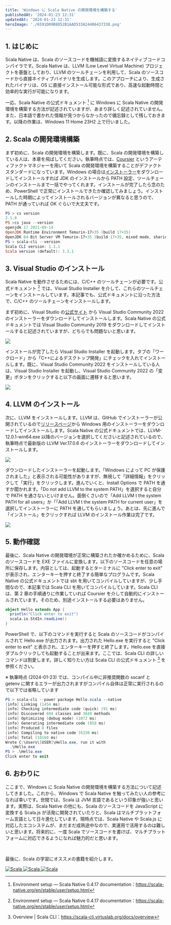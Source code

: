 ```yaml
---
title: 'Windows に Scala Native の開発環境を構築する'
publishedAt: '2024-01-23 12:31'
updatedAt: '2024-01-23 12:31'
heroImage: './6591D09B8D52B1AAD533A24406437338.png'
---
```


## 1. はじめに

Scala Native は、Scala のソースコードを機械語に変換するネイティブコードコンパイラです。Scala Native は、LLVM (Low Level Virtual Machine) プロジェクトを基盤としており、LLVM のツールチェーンを利用して、Scala のソースコードから直接ネイティブバイナリを生成します。このアプローチにより、生成されたバイナリは、OS に直接インストール可能な形式であり、高速な起動時間と効率的な実行が可能になります。

一応、Scala Native の公式ドキュメント [^1] に Windows に Scala Native の開発環境を構築する方法が記述されていますが、あまり詳しく記述されていません。また、日本語で書かれた情報が見つからなかったので備忘録として残しておきます。以降の作業は、Windows 11 Home 23H2 上で行いました。

[^1]: Environment setup — Scala Native 0.4.17 documentation：https://scala-native.org/en/stable/user/setup.html

## 2. Scala の開発環境構築

まず初めに、Scala の開発環境を構築します。既に、Scala の開発環境を構築している人は、本章を飛ばしてください。執筆時点では、[Coursier](https://get-coursier.io/) というアーティファクトマネジャーを用いて Scala の開発環境を構築することがデファクトスタンダードになっています。Windows の場合は[インストーラー](https://github.com/coursier/launchers/raw/master/cs-x86_64-pc-win32.zip)をダウンロードしてインストールすれば JDK のインストールから PATH 設定、ツールチェーンのインストールまで一括でやってくれます。インストールが完了したら念のため、PowerShell で正常にインストールできたか確認してみましょう。インストールした時期によってインストールされるバージョンが異なると思うので、PATH が通っていれば OK ぐらいで大丈夫です。

```powershell
PS > cs version
2.1.8
PS >cs java --version
openjdk 17 2021-09-14
OpenJDK Runtime Environment Temurin-17+35 (build 17+35)
OpenJDK 64-Bit Server VM Temurin-17+35 (build 17+35, mixed mode, sharing)
PS > scala-cli --version
Scala CLI version: 1.1.1
Scala version (default): 3.3.1
```

## 3. Visual Studio のインストール

Scala Native を動作させるためには、C/C++ のツールチェーンが必要です。公式ドキュメント [^1] では、Visual Studio Installer を介して、これらのツールチェーンをインストールしています。本記事でも、公式ドキュメントに沿った方法で、C/C++ のツールチェーンをインストールします。

まず初めに、Visual Studio の[公式サイト](https://visualstudio.microsoft.com/) から Visual Studio Community 2022 のインストーラーをダウンロードしてインストールします。Scala Native の公式ドキュメントでは Visual Studio Community 2019 をダウンロードしてインストールすると記述されていますが、どちらでも問題ないと思います。

![](50CC586FE5BDBDD2FC58F5679BC3575D.png)

インストールが完了したら Visual Studio Installer を起動します。タブの「ワークロード」から「C++によるデスクトップ開発」にチェックを入れてインストールします。既に、Visual Studio Community 2022 をインストールしている人は、Visual Studio Installer を起動し、Visual Studio Community 2022 の「変更」ボタンをクリックすると以下の画面に遷移すると思います。

![](4C33CD9AF2C8BE3DBC390D0DC4C25176.png)

## 4. LLVM のインストール

次に、LLVM をインストールします。LLVM は、GitHub でインストーラーが公開されているので[リリースページ](https://github.com/llvm/llvm-project/releases)から Windows 用のインストーラーをダウンロードしてインストールします。Scala Native の公式ドキュメントでは、LLVM-12.0.1-win64.exe 以降のバージョンを選択してくださいと記述されているので、執筆時点で最新版の LLVM Ver.17.0.6 のインストーラーをダウンロードしてインストールします。

![](F39F87ABF1D9288C437E0A606D214298.png)

ダウンロードしたインストーラーを起動します。「Windows によって PC が保護されました」と表示される可能性がありますが、無視して「詳細情報」をクリックして「実行」をクリックします。進んでいくと、Install Options で PATH を通すか聞かれます。「Do not add LLVM to the system PATH」を選択すると自分で PATH を通さないといけません。面倒くさいので「Add LLVM t the system PATH for all users」か「「Add LLVM t the system PATH for current user」を選択してインストーラーに PATH を通してもらいましょう。あとは、先に進んで「インストール」をクリックすれば LLVM のインストール作業は完了です。

![](5657CBE0E79D878509EF13E8911CF425.png)

## 5. 動作確認

最後に、Scala Native の開発環境が正常に構築されたか確かめるために、Scala のソースコードを EXE ファイルに変換します。以下のソースコードを任意の場所に保存します。内容としては、起動するとターミナルに "Click enter to exit" が表示され、エンターキーを押すと終了する簡単なプログラムです。Scala Native の公式ドキュメントでは sbt を用いてコンパイルしていますが、少し手間なので、本記事では Scala CLI を用いてコンパイルしています。Scala CLI は、第 2 章の手順通りに作業していれば Coursier を介して自動的にインストールされています。そのため、別途インストールする必要はありません。

```scala title="Hello.scala" {numberLines: true}
object Hello extends App {
  println("Click enter to exit")
  scala.io.StdIn.readLine()
}
```

PowerShell で、以下のコマンドを実行すると Scala のソースコードがコンパイルされて Hello.exe が出力されます。出力された Hello.exe を実行すると "Click enter to exit" と表示され、エンターキーを押すと終了します。Hello.exe を直接ダブルクリックしても起動することが出来ます。ここでは、Scala CLI の詳しいコマンドは割愛します。詳しく知りたい方は Scala CLI の公式ドキュメント [^2] を参照ください。

[^2]: Overview | Scala CLI：https://scala-cli.virtuslab.org/docs/overview

※ 執筆時点 (2024-01-23) では、コンパイル中に非推奨関数の sscanf と getenv に関するエラーが出力されますがコンパイル自体は正常に実行されるので以下では省略しています

```powershell
PS > scala-cli --power package Hello.scala --native
[info] Linking (1454 ms)
[info] Checking intermediate code (quick) (91 ms)
[info] Discovered 694 classes and 3849 methods
[info] Optimizing (debug mode) (1072 ms)
[info] Generating intermediate code (858 ms)
[info] Produced 8 files
[info] Compiling to native code (6330 ms)
[info] Total (10160 ms)
Wrote C:\Users\[USER]\Hello.exe, run it with
  .\Hello.exe
PS > .\Hello.exe
Click enter to exit
```

## 6. おわりに

ここまで、Windows に Scala Native の開発環境を構築する方法について記述してきました。これから、Windows で Scala Native を触ってみたい人の参考になれば幸いです。世間では、Scala は JVM 言語であるという印象が強いと思います。実際は、Scala Native の他にも、Scala のソースコードを JavaScript に変換する Scala.js が活発に開発されていたりと、Scala はマルチプラットフォーム言語として日々進化しています。現時点では、Scala Native や Scala.js に対応したエコシステムが、まだまだ成熟途中なので、実運用で活用するのは難しいと思います。将来的に、一度 Scala でソースコードを書けば、マルチプラットフォームに対応できるようになれば魅力的だと思います。

<br />

最後に、Scala の学習にオススメの書籍を紹介します。

<div class="flex gap-6">
  <a href="https://amzn.to/3OXJeks" aria-label="Scala" rel="nofollow noopener noreferrer" target="_blank">
    <img src="https://m.media-amazon.com/images/I/812V56VuHQS._SL1500_.jpg" alt="Scala" class="m-0" />
  </a>
  <a href="https://amzn.to/4bOM7Od" aria-label="Scala" rel="nofollow noopener noreferrer" target="_blank">
    <img src="https://m.media-amazon.com/images/I/717kGJKaZtL._SL1500_.jpg" alt="Scala" class="m-0" />
  </a>
  <a href="https://amzn.to/4c69eUT" aria-label="Scala" rel="nofollow noopener noreferrer" target="_blank">
    <img src="https://m.media-amazon.com/images/I/81Kn0SMAqYL._SL1500_.jpg" alt="Scala" class="m-0" />
  </a>
</div>
